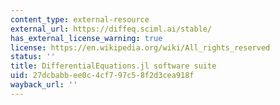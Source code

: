 ```yaml
---
content_type: external-resource
external_url: https://diffeq.sciml.ai/stable/
has_external_license_warning: true
license: https://en.wikipedia.org/wiki/All_rights_reserved
status: ''
title: DifferentialEquations.jl software suite
uid: 27dcbabb-ee0c-4cf7-97c5-8f2d3cea918f
wayback_url: ''
---
```

